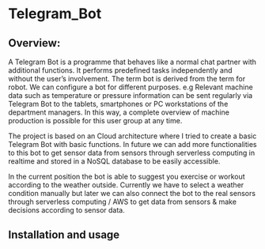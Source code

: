 # Telegram_Bot
## Overview:
A Telegram Bot is a programme that behaves like a normal chat partner with additional functions. It performs predefined tasks independently and without the user’s involvement. The term bot is derived from the term for robot. We can configure a bot for different purposes. e.g Relevant machine data such as temperature or pressure information can be sent regularly via Telegram Bot to the tablets, smartphones or PC workstations of the department managers. In this way, a complete overview of machine production is possible for this user group at any time.

The project is based on an Cloud architecture where I tried to create a basic Telegram Bot with basic functions. In future we can add more functionalities to this bot to get sensor data from sensors through serverless computing in realtime and stored in a NoSQL database to be easily accessible.

In the current position the bot is able to suggest you exercise or workout according to the weather outside. Currently we have to select a weather condition manually but later we can also connect the bot to the real sensors through serverless computing / AWS to get data from sensors & make decisions according to sensor data. 

## Installation and usage
